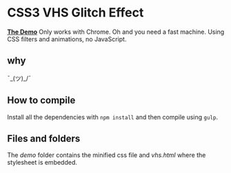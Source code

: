 # CSS3 VHS Glitch Effect
**[The Demo](http://dulnan.net/vhs)**
Only works with Chrome. Oh and you need a fast machine.
Using CSS filters and animations, no JavaScript.

## why
¯\_(ツ)_/¯ 

## How to compile
Install all the dependencies with `npm install` and then compile using `gulp`.

## Files and folders
The *demo* folder contains the minified css file and *vhs.html* where the stylesheet is embedded.
